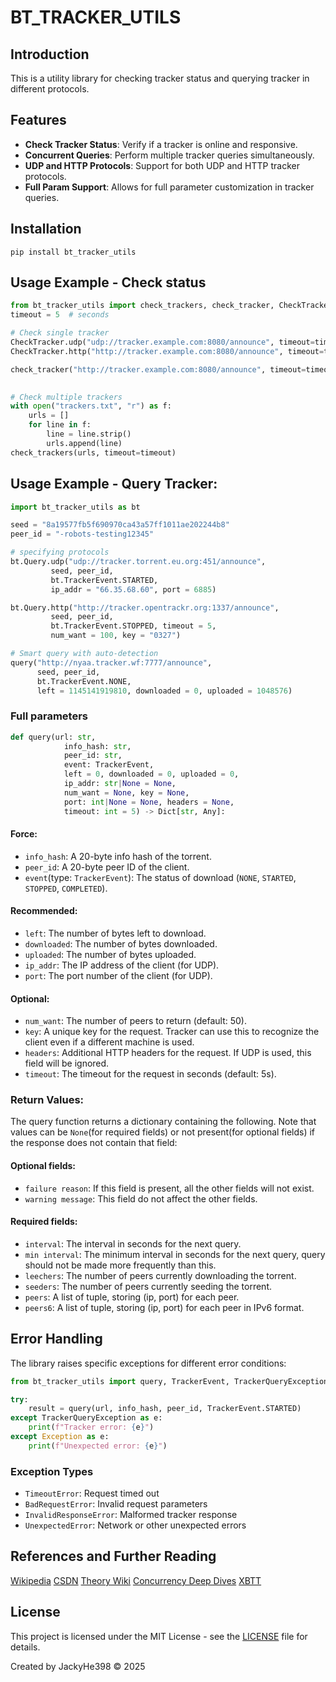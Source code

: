 # BT_TRACKER_UTILS

## Introduction

This is a utility library for checking tracker status and querying tracker in different protocols.

## Features

- **Check Tracker Status**: Verify if a tracker is online and responsive.
- **Concurrent Queries**: Perform multiple tracker queries simultaneously.
- **UDP and HTTP Protocols**: Support for both UDP and HTTP tracker protocols.
- **Full Param Support**: Allows for full parameter customization in tracker queries.

## Installation

```
pip install bt_tracker_utils
```

## Usage Example - Check status

```python
from bt_tracker_utils import check_trackers, check_tracker, CheckTracker
timeout = 5  # seconds

# Check single tracker
CheckTracker.udp("udp://tracker.example.com:8080/announce", timeout=timeout)
CheckTracker.http("http://tracker.example.com:8080/announce", timeout=timeout)

check_tracker("http://tracker.example.com:8080/announce", timeout=timeout) # smart checking, identifies protocol automatically

 
# Check multiple trackers
with open("trackers.txt", "r") as f:
    urls = []
    for line in f:
        line = line.strip()
        urls.append(line)
check_trackers(urls, timeout=timeout)
```

## Usage Example - Query Tracker:

```python
import bt_tracker_utils as bt

seed = "8a19577fb5f690970ca43a57ff1011ae202244b8"
peer_id = "-robots-testing12345"

# specifying protocols
bt.Query.udp("udp://tracker.torrent.eu.org:451/announce",
         seed, peer_id,
         bt.TrackerEvent.STARTED,
         ip_addr = "66.35.68.60", port = 6885)

bt.Query.http("http://tracker.opentrackr.org:1337/announce",
         seed, peer_id,
         bt.TrackerEvent.STOPPED, timeout = 5,
         num_want = 100, key = "0327")

# Smart query with auto-detection
query("http://nyaa.tracker.wf:7777/announce",
      seed, peer_id,
      bt.TrackerEvent.NONE,
      left = 1145141919810, downloaded = 0, uploaded = 1048576)
```

### Full parameters

```python
def query(url: str,
            info_hash: str,
            peer_id: str,  
            event: TrackerEvent, 
            left = 0, downloaded = 0, uploaded = 0, 
            ip_addr: str|None = None,
            num_want = None, key = None,
            port: int|None = None, headers = None,
            timeout: int = 5) -> Dict[str, Any]:
```

#### Force:

- `info_hash`: A 20-byte info hash of the torrent.
- `peer_id`: A 20-byte peer ID of the client.
- `event`(type: `TrackerEvent`): The status of download (`NONE`, `STARTED`, `STOPPED`, `COMPLETED`).

#### Recommended:

- `left`: The number of bytes left to download.
- `downloaded`: The number of bytes downloaded.
- `uploaded`: The number of bytes uploaded.
- `ip_addr`: The IP address of the client (for UDP).
- `port`: The port number of the client (for UDP).

#### Optional:

- `num_want`: The number of peers to return (default: 50).
- `key`: A unique key for the request. Tracker can use this to recognize the client even if a different machine is used.
- `headers`: Additional HTTP headers for the request. If UDP is used, this field will be ignored.
- `timeout`: The timeout for the request in seconds (default: 5s).

### Return Values:

The query function returns a dictionary containing the following. Note that values can be `None`(for required fields) or not present(for optional fields) if the response does not contain that field:

#### Optional fields:
- `failure reason`: If this field is present, all the other fields will not exist.
- `warning message`: This field do not affect the other fields.

#### Required fields:
- `interval`: The interval in seconds for the next query.
- `min interval`: The minimum interval in seconds for the next query, query should not be made more frequently than this.
- `leechers`: The number of peers currently downloading the torrent.
- `seeders`: The number of peers currently seeding the torrent.
- `peers`: A list of tuple, storing (ip, port) for each peer.
- `peers6`: A list of tuple, storing (ip, port) for each peer in IPv6 format.

## Error Handling
The library raises specific exceptions for different error conditions:

```python
from bt_tracker_utils import query, TrackerEvent, TrackerQueryException

try:
    result = query(url, info_hash, peer_id, TrackerEvent.STARTED)
except TrackerQueryException as e:
    print(f"Tracker error: {e}")
except Exception as e:
    print(f"Unexpected error: {e}")
```

### Exception Types
- `TimeoutError`: Request timed out
- `BadRequestError`: Invalid request parameters  
- `InvalidResponseError`: Malformed tracker response
- `UnexpectedError`: Network or other unexpected errors

## References and Further Reading
[Wikipedia](https://en.wikipedia.org/wiki/BitTorrent_tracker)
[CSDN](https://blog.csdn.net/zyd_15221378768/article/details/79785075)
[Theory Wiki](https://wiki.theory.org/BitTorrent_Tracker_Protocol)
[Concurrency Deep Dives](https://concurrencydeepdives.com/udp-tracker-protocol/)
[XBTT](https://xbtt.sourceforge.net/udp_tracker_protocol.html)

## License
This project is licensed under the MIT License - see the [LICENSE](LICENSE) file for details.

Created by JackyHe398 © 2025
